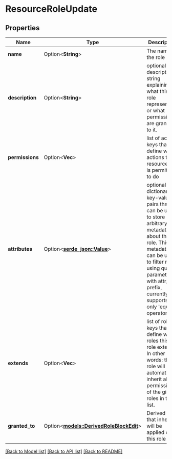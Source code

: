 # ResourceRoleUpdate

## Properties

Name | Type | Description | Notes
------------ | ------------- | ------------- | -------------
**name** | Option<**String**> | The name of the role | [optional]
**description** | Option<**String**> | optional description string explaining what this role represents, or what permissions are granted to it. | [optional]
**permissions** | Option<**Vec<String>**> | list of action keys that define what actions this resource role is permitted to do | [optional]
**attributes** | Option<[**serde_json::Value**](.md)> | optional dictionary of key-value pairs that can be used to store arbitrary metadata about this role. This metadata can be used to filter role using query parameters with attr_ prefix, currently supports only 'equals' operator | [optional]
**extends** | Option<**Vec<String>**> | list of role keys that define what roles this role extends. In other words: this role will automatically inherit all the permissions of the given roles in this list. | [optional][default to []]
**granted_to** | Option<[**models::DerivedRoleBlockEdit**](DerivedRoleBlockEdit.md)> | Derived role that inherit will be applied on this role | [optional]

[[Back to Model list]](../README.md#documentation-for-models) [[Back to API list]](../README.md#documentation-for-api-endpoints) [[Back to README]](../README.md)


